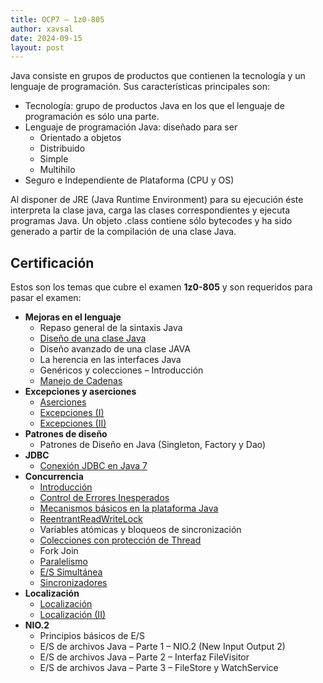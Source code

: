```yaml
---
title: OCP7 – 1z0-805
author: xavsal
date: 2024-09-15
layout: post
---
```


Java consiste en grupos de productos que contienen la tecnología y un lenguaje de programación.
Sus características principales son:

* Tecnología: grupo de productos Java en los que el lenguaje de programación es sólo una parte.
* Lenguaje de programación Java: diseñado para ser
	* Orientado a objetos
	* Distribuido
	* Simple
	* Multihilo
* Seguro e Independiente de Plataforma (CPU y OS)

Al disponer de JRE (Java Runtime Environment) para su ejecución éste interpreta la clase java, carga las clases correspondientes y ejecuta programas Java. Un objeto .class contiene sólo bytecodes y ha sido generado a partir de la compilación de una clase Java.

## Certificación

Estos son los temas que cubre el examen **1z0-805** y son requeridos para pasar el examen:

* **Mejoras en el lenguaje**
	* Repaso general de la sintaxis Java
	* [Diseño de una clase Java](/java/ocp-7/2014-07-01-ocp7_03_diseno_de_una_clase_java)
	* Diseño avanzado de una clase JAVA
	* La herencia en las interfaces Java
	* Genéricos y colecciones – Introducción
	* [Manejo de Cadenas](/java/ocp-7/2014-06-18-ocp7_07_manejo_cadenas)
* **Excepciones y aserciones**
	* [Aserciones](/java/ocp-7/2018-02-07-ocp7_08_aserciones)		
	* [Excepciones (I)](/java/ocp-7/2014-07-03-ocp7_excepciones_1)
	* [Excepciones (II)](/java/ocp-7/2018-01-27-ocp7_excepciones_2)
* **Patrones de diseño**
	* Patrones de Diseño en Java (Singleton, Factory y Dao)
* **JDBC**
	* [Conexión JDBC en Java 7](/java/ocp-7/2014-07-03-ocp7_12_conexiones_jdbc_en_java7)
* **Concurrencia**
	* [Introducción](/java/ocp-7/2014-06-20-ocp7_11_hilos_01_introduccion)
	* [Control de Errores Inesperados](/java/ocp-7/2018-02-17-ocp7_11_hilos_02_control_de_errores_inesperados)		
	* [Mecanismos básicos en la plataforma Java](/java/ocp-7/2018-01-27-ocp7_11_hilos_03_mecanismos_basicos_en_la_plataforma_java)
	* [ReentrantReadWriteLock](/java/ocp-7/2020-04-22-ocp7_11_hilos_04_reentrant_read_write_lock)
	* Variables atómicas y bloqueos de sincronización
	* [Colecciones con protección de Thread](/java/ocp-7/2018-12-30-ocp7_11_hilos_06_colecciones_con_proteccion_de_thread)
	* Fork Join
	* [Paralelismo](/java/ocp-7/2020-05-07-ocp7_11_hilos_08_paralelismo)
	* [E/S Simultánea](/java/ocp-7/2020-05-13-ocp7_11_hilos_09_es_simultanea)
	* [Sincronizadores](/java/ocp-7/2020-05-11-ocp7_11_hilos_10_sincronizadores)
* **Localización**
	* [Localización](/java/ocp-7/2014-07-01-ocp7_13_localizacion)
	* [Localización (II)](/java/ocp-7/2017-10-18-ocp7_13_localizacion_2)
* **NIO.2**
	* Principios básicos de E/S
	* E/S de archivos Java – Parte 1 – NIO.2 (New Input Output 2)
	* E/S de archivos Java – Parte 2 – Interfaz FileVisitor
	* E/S de archivos Java – Parte 3 – FileStore y WatchService
	